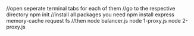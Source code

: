 //open seperate terminal tabs for each of them
//go to the respective directory
npm init
//install all packages you need 
npm install express memory-cache request fs 
//then
node balancer.js
node 1-proxy.js
node 2-proxy.js
